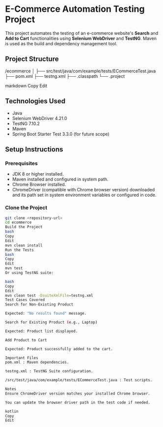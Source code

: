 # E-Commerce Automation Testing Project

This project automates the testing of an e-commerce website's **Search** and **Add to Cart** functionalities using **Selenium WebDriver** and **TestNG**. Maven is used as the build and dependency management tool.

## Project Structure
/ecommerce
│
├── src/test/java/com/example/tests/ECommerceTest.java
├── pom.xml
├── testng.xml
├── .classpath
└── .project

markdown
Copy
Edit

## Technologies Used
- Java
- Selenium WebDriver 4.21.0
- TestNG 7.10.2
- Maven
- Spring Boot Starter Test 3.3.0 (for future scope)

## Setup Instructions

### Prerequisites
- JDK 8 or higher installed.
- Maven installed and configured in system path.
- Chrome Browser installed.
- ChromeDriver (compatible with Chrome browser version) downloaded and its path set in system environment variables or configured in code.

### Clone the Project
```bash
git clone <repository-url>
cd ecommerce
Build the Project
bash
Copy
Edit
mvn clean install
Run the Tests
bash
Copy
Edit
mvn test
Or using TestNG suite:

bash
Copy
Edit
mvn clean test -DsuiteXmlFile=testng.xml
Test Cases Covered
Search for Non-Existing Product

Expected: "No results found" message.

Search for Existing Product (e.g., Laptop)

Expected: Product list displayed.

Add Product to Cart

Expected: Product successfully added to the cart.

Important Files
pom.xml : Maven dependencies.

testng.xml : TestNG Suite configuration.

/src/test/java/com/example/tests/ECommerceTest.java : Test scripts.

Notes
Ensure ChromeDriver version matches your installed Chrome browser.

You can update the browser driver path in the test code if needed.

kotlin
Copy
Edit
